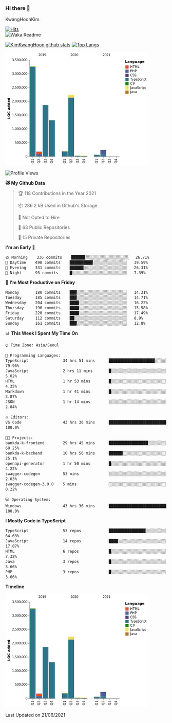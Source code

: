 ### Hi there 👋

KwangHoonKim.

[![Hits](https://hits.seeyoufarm.com/api/count/incr/badge.svg?url=https%3A%2F%2Fgithub.com%2Frhkdgns95)](https://hits.seeyoufarm.com)  
![Waka Readme](https://github.com/rhkdgns95/rhkdgns95/workflows/Waka%20Readme/badge.svg)

[![KimKwangHoon github stats](https://github-readme-stats.vercel.app/api?username=rhkdgns95&show_icons=true)](https://github.com/rhkdgns95/github-readme-stats)   [![Top Langs](https://github-readme-stats.vercel.app/api/top-langs/?username=rhkdgns95&layout=compact)](https://github.com/rhkdgns95/github-readme-stats)   


![Chart not found](https://raw.githubusercontent.com/rhkdgns95/rhkdgns95/master/charts/bar_graph.png) 



<!--START_SECTION:waka-->
![Profile Views](http://img.shields.io/badge/Profile%20Views-2-blue)

**🐱 My Github Data** 

> 🏆 118 Contributions in the Year 2021
 > 
> 📦 286.2 kB Used in Github's Storage 
 > 
> 🚫 Not Opted to Hire
 > 
> 📜 63 Public Repositories 
 > 
> 🔑 15 Private Repositories  
 > 
**I'm an Early 🐤** 

```text
🌞 Morning    336 commits    ██████░░░░░░░░░░░░░░░░░░░   26.71% 
🌆 Daytime    498 commits    ██████████░░░░░░░░░░░░░░░   39.59% 
🌃 Evening    331 commits    ██████░░░░░░░░░░░░░░░░░░░   26.31% 
🌙 Night      93 commits     █░░░░░░░░░░░░░░░░░░░░░░░░   7.39%

```
📅 **I'm Most Productive on Friday** 

```text
Monday       180 commits    ███░░░░░░░░░░░░░░░░░░░░░░   14.31% 
Tuesday      185 commits    ███░░░░░░░░░░░░░░░░░░░░░░   14.71% 
Wednesday    204 commits    ████░░░░░░░░░░░░░░░░░░░░░   16.22% 
Thursday     196 commits    ████░░░░░░░░░░░░░░░░░░░░░   15.58% 
Friday       220 commits    ████░░░░░░░░░░░░░░░░░░░░░   17.49% 
Saturday     112 commits    ██░░░░░░░░░░░░░░░░░░░░░░░   8.9% 
Sunday       161 commits    ███░░░░░░░░░░░░░░░░░░░░░░   12.8%

```


📊 **This Week I Spent My Time On** 

```text
⌚︎ Time Zone: Asia/Seoul

💬 Programming Languages: 
TypeScript               34 hrs 51 mins      ████████████████████░░░░░   79.96% 
JavaScript               2 hrs 11 mins       █░░░░░░░░░░░░░░░░░░░░░░░░   5.02% 
HTML                     1 hr 53 mins        █░░░░░░░░░░░░░░░░░░░░░░░░   4.35% 
Markdown                 1 hr 41 mins        █░░░░░░░░░░░░░░░░░░░░░░░░   3.87% 
JSON                     1 hr 14 mins        ░░░░░░░░░░░░░░░░░░░░░░░░░   2.84%

🔥 Editors: 
VS Code                  43 hrs 36 mins      █████████████████████████   100.0%

🐱‍💻 Projects: 
bankda-k-frontend        29 hrs 45 mins      █████████████████░░░░░░░░   68.25% 
bankda-k-backend         10 hrs 56 mins      ██████░░░░░░░░░░░░░░░░░░░   25.1% 
openapi-generator        1 hr 50 mins        █░░░░░░░░░░░░░░░░░░░░░░░░   4.22% 
swagger-codegen          53 mins             ░░░░░░░░░░░░░░░░░░░░░░░░░   2.03% 
swagger-codegen-3.0.0    5 mins              ░░░░░░░░░░░░░░░░░░░░░░░░░   0.22%

💻 Operating System: 
Windows                  43 hrs 36 mins      █████████████████████████   100.0%

```

**I Mostly Code in TypeScript** 

```text
TypeScript               53 repos            ████████████████░░░░░░░░░   64.63% 
JavaScript               14 repos            ████░░░░░░░░░░░░░░░░░░░░░   17.07% 
HTML                     6 repos             █░░░░░░░░░░░░░░░░░░░░░░░░   7.32% 
Java                     3 repos             █░░░░░░░░░░░░░░░░░░░░░░░░   3.66% 
PHP                      3 repos             █░░░░░░░░░░░░░░░░░░░░░░░░   3.66%

```


**Timeline**

![Chart not found](https://raw.githubusercontent.com/rhkdgns95/rhkdgns95/master/charts/bar_graph.png) 


 Last Updated on 21/06/2021
<!--END_SECTION:waka-->
